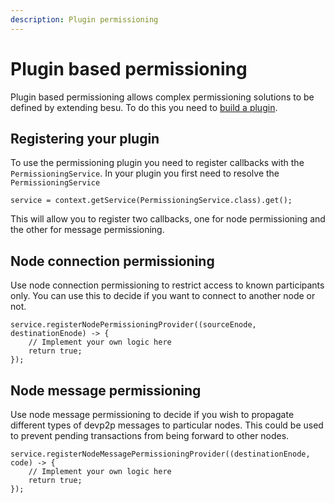 ```yaml
---
description: Plugin permissioning
---
```


# Plugin based permissioning

Plugin based permissioning allows complex permissioning solutions to be defined by extending besu.
To do this you need to [build a plugin](../Concepts/Plugins.md).


## Registering your plugin

To use the permissioning plugin you need to register callbacks with the `PermissioningService`. 
In your plugin you first need to resolve the `PermissioningService`

```
service = context.getService(PermissioningService.class).get();
```

This will allow you to register two callbacks, one for node permissioning and the other for message permissioning.

## Node connection permissioning

Use node connection permissioning to restrict access to known participants only. 
You can use this to decide if you want to connect to another node or not. 

```
service.registerNodePermissioningProvider((sourceEnode, destinationEnode) -> {
    // Implement your own logic here
    return true;
});
```

## Node message permissioning

Use node message permissioning to decide if you wish to propagate different types of devp2p messages to particular nodes.
This could be used to prevent pending transactions from being forward to other nodes.

```
service.registerNodeMessagePermissioningProvider((destinationEnode, code) -> {
    // Implement your own logic here
    return true;
});
```
